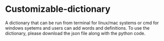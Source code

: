 # Customizable-dictionary
A dictionary that can be run from terminal for linux/mac systems or cmd for windows syetems and users can add words and definitions.
To use the dictionary, please download the json file along with the python code.
